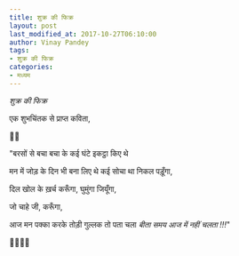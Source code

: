 ```yaml
---
title: शुक्र की फिक्र
layout: post
last_modified_at: 2017-10-27T06:10:00
author: Vinay Pandey
tags:
- शुक्र की फिक्र
categories:
- मध्यम
---
```

*शुक्र की फिक्र*

एक शुभचिंतक से प्राप्त कविता,

🌿🌸

"बरसों से
बचा बचा के
कई घंटे इकट्ठा किए थे

मन में जोड़ के
दिन भी बना लिए थे कई
सोचा था
निकल पड़ूँगा,

दिल खोल के ख़र्च करूँगा,
घुमुंगा जियूँगा,

जो चाहे जी, 
करूँगा,

आज मन पक्का करके
तोड़ी गुल्लक
तो पता चला
*बीता समय*
*आज में नहीं चलता !!!*"


🙏🌷🌷🙏


